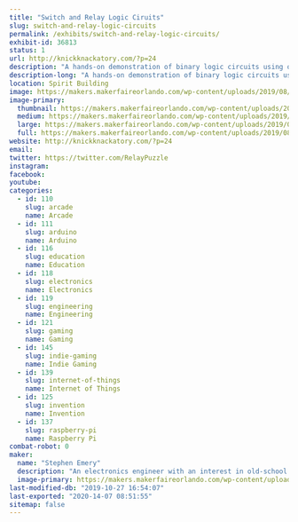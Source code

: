 ```yaml
---
title: "Switch and Relay Logic Ciruits"
slug: switch-and-relay-logic-circuits
permalink: /exhibits/switch-and-relay-logic-circuits/
exhibit-id: 36813
status: 1
url: http://knickknackatory.com/?p=24
description: "A hands-on demonstration of binary logic circuits using only switches and relays."
description-long: "A hands-on demonstration of binary logic circuits using only switches and relays. Circuits available for attendees to play with include a four-bit adder, river-crossing puzzles, and Ring the Bell, an IoT arcade machine based on the Chinese Ring Puzzle."
location: Spirit Building
image: https://makers.makerfaireorlando.com/wp-content/uploads/2019/08/Emery_Adder_Inside-1-1024x768.png
image-primary:
  thumbnail: https://makers.makerfaireorlando.com/wp-content/uploads/2019/08/Emery_Adder_Inside-1-150x150.png
  medium: https://makers.makerfaireorlando.com/wp-content/uploads/2019/08/Emery_Adder_Inside-1-300x225.png
  large: https://makers.makerfaireorlando.com/wp-content/uploads/2019/08/Emery_Adder_Inside-1-1024x768.png
  full: https://makers.makerfaireorlando.com/wp-content/uploads/2019/08/Emery_Adder_Inside-1.png
website: http://knickknackatory.com/?p=24
email: 
twitter: https://twitter.com/RelayPuzzle
instagram: 
facebook: 
youtube: 
categories:
  - id: 110
    slug: arcade
    name: Arcade
  - id: 111
    slug: arduino
    name: Arduino
  - id: 116
    slug: education
    name: Education
  - id: 118
    slug: electronics
    name: Electronics
  - id: 119
    slug: engineering
    name: Engineering
  - id: 121
    slug: gaming
    name: Gaming
  - id: 145
    slug: indie-gaming
    name: Indie Gaming
  - id: 139
    slug: internet-of-things
    name: Internet of Things
  - id: 125
    slug: invention
    name: Invention
  - id: 137
    slug: raspberry-pi
    name: Raspberry Pi
combat-robot: 0
maker:
  name: "Stephen Emery"
  description: "An electronics engineer with an interest in old-school switching logic."
  image-primary: https://makers.makerfaireorlando.com/wp-content/uploads/2018/11/profile_pic_small.jpg
last-modified-db: "2019-10-27 16:54:07"
last-exported: "2020-14-07 08:51:55"
sitemap: false
---
```

